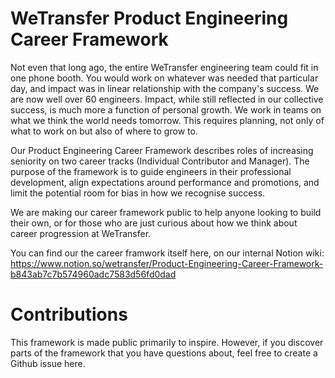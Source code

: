 # WeTransfer Product Engineering Career Framework

Not even that long ago, the entire WeTransfer engineering team could fit in one phone booth. You would work on whatever was needed that particular day, and impact was in linear relationship with the company's success. We are now well over 60 engineers. Impact, while still reflected in our collective success, is much more a function of personal growth. We work in teams on what we think the world needs tomorrow. This requires planning, not only of what to work on but also of where to grow to.

Our Product Engineering Career Framework describes roles of increasing seniority on two career tracks (Individual Contributor and Manager). The purpose of the framework is to guide engineers in their professional development, align expectations around performance and promotions, and limit the potential room for bias in how we recognise success. 

We are making our career framework public to help anyone looking to build their own, or for those who are just curious about how we think about career progression at WeTransfer.

You can find our the career framwork itself here, on our internal Notion wiki:
https://www.notion.so/wetransfer/Product-Engineering-Career-Framework-b843ab7c7b574960adc7583d56fd0dad

# Contributions

This framework is made public primarily to inspire. However, if you discover parts of the framework that you have questions about, feel free to create a Github issue here.
